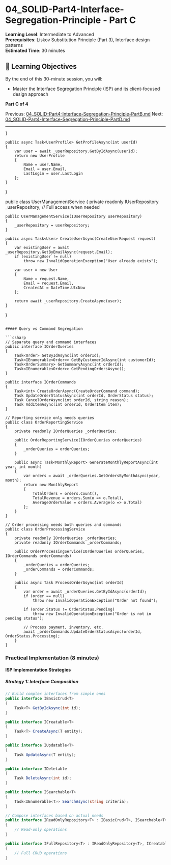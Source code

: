 ﻿# 04_SOLID-Part4-Interface-Segregation-Principle - Part C

**Learning Level**: Intermediate to Advanced  
**Prerequisites**: Liskov Substitution Principle (Part 3), Interface design patterns  
**Estimated Time**: 30 minutes  

## 🎯 Learning Objectives

By the end of this 30-minute session, you will:

- Master the Interface Segregation Principle (ISP) and its client-focused design approach

**Part C of 4**

Previous: [04_SOLID-Part4-Interface-Segregation-Principle-PartB.md](04_SOLID-Part4-Interface-Segregation-Principle-PartB.md)
Next: [04_SOLID-Part4-Interface-Segregation-Principle-PartD.md](04_SOLID-Part4-Interface-Segregation-Principle-PartD.md)

---

    }
    
    public async Task<UserProfile> GetProfileAsync(int userId)
    {
        var user = await _userRepository.GetByIdAsync(userId);
        return new UserProfile
        {
            Name = user.Name,
            Email = user.Email,
            LastLogin = user.LastLogin
        };
    }
}

public class UserManagementService
{
    private readonly IUserRepository _userRepository; // Full access when needed
    
    public UserManagementService(IUserRepository userRepository)
    {
        _userRepository = userRepository;
    }
    
    public async Task<User> CreateUserAsync(CreateUserRequest request)
    {
        var existingUser = await _userRepository.GetByEmailAsync(request.Email);
        if (existingUser != null)
            throw new InvalidOperationException("User already exists");
            
        var user = new User
        {
            Name = request.Name,
            Email = request.Email,
            CreatedAt = DateTime.UtcNow
        };
        
        return await _userRepository.CreateAsync(user);
    }
}
```

##### Query vs Command Segregation

```csharp
// Separate query and command interfaces
public interface IOrderQueries
{
    Task<Order> GetByIdAsync(int orderId);
    Task<IEnumerable<Order>> GetByCustomerIdAsync(int customerId);
    Task<OrderSummary> GetSummaryAsync(int orderId);
    Task<IEnumerable<Order>> GetPendingOrdersAsync();
}

public interface IOrderCommands
{
    Task<int> CreateOrderAsync(CreateOrderCommand command);
    Task UpdateOrderStatusAsync(int orderId, OrderStatus status);
    Task CancelOrderAsync(int orderId, string reason);
    Task AddItemAsync(int orderId, OrderItem item);
}

// Reporting service only needs queries
public class OrderReportingService
{
    private readonly IOrderQueries _orderQueries;
    
    public OrderReportingService(IOrderQueries orderQueries)
    {
        _orderQueries = orderQueries;
    }
    
    public async Task<MonthlyReport> GenerateMonthlyReportAsync(int year, int month)
    {
        var orders = await _orderQueries.GetOrdersByMonthAsync(year, month);
        return new MonthlyReport
        {
            TotalOrders = orders.Count(),
            TotalRevenue = orders.Sum(o => o.Total),
            AverageOrderValue = orders.Average(o => o.Total)
        };
    }
}

// Order processing needs both queries and commands
public class OrderProcessingService
{
    private readonly IOrderQueries _orderQueries;
    private readonly IOrderCommands _orderCommands;
    
    public OrderProcessingService(IOrderQueries orderQueries, IOrderCommands orderCommands)
    {
        _orderQueries = orderQueries;
        _orderCommands = orderCommands;
    }
    
    public async Task ProcessOrderAsync(int orderId)
    {
        var order = await _orderQueries.GetByIdAsync(orderId);
        if (order == null)
            throw new InvalidOperationException("Order not found");
            
        if (order.Status != OrderStatus.Pending)
            throw new InvalidOperationException("Order is not in pending status");
            
        // Process payment, inventory, etc.
        await _orderCommands.UpdateOrderStatusAsync(orderId, OrderStatus.Processing);
    }
}
```

### Practical Implementation (8 minutes)

#### ISP Implementation Strategies

##### Strategy 1: Interface Composition

```csharp
// Build complex interfaces from simple ones
public interface IBasicCrud<T>
{
    Task<T> GetByIdAsync(int id);
}

public interface ICreatable<T>
{
    Task<T> CreateAsync(T entity);
}

public interface IUpdatable<T>
{
    Task UpdateAsync(T entity);
}

public interface IDeletable
{
    Task DeleteAsync(int id);
}

public interface ISearchable<T>
{
    Task<IEnumerable<T>> SearchAsync(string criteria);
}

// Compose interfaces based on actual needs
public interface IReadOnlyRepository<T> : IBasicCrud<T>, ISearchable<T>
{
    // Read-only operations
}

public interface IFullRepository<T> : IReadOnlyRepository<T>, ICreatable<T>, IUpdatable<T>, IDeletable
{
    // Full CRUD operations
}



